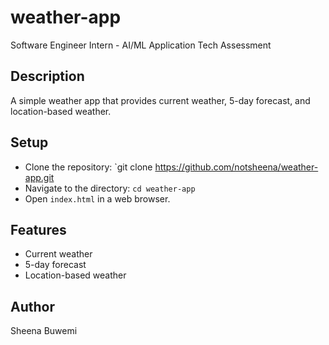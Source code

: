 # weather-app
Software Engineer Intern - AI/ML Application Tech Assessment 

## Description
A simple weather app that provides current weather, 5-day forecast, and location-based weather.

## Setup
- Clone the repository: `git clone https://github.com/notsheena/weather-app.git
- Navigate to the directory: `cd weather-app`
- Open `index.html` in a web browser.

## Features
- Current weather
- 5-day forecast
- Location-based weather

## Author
Sheena Buwemi

